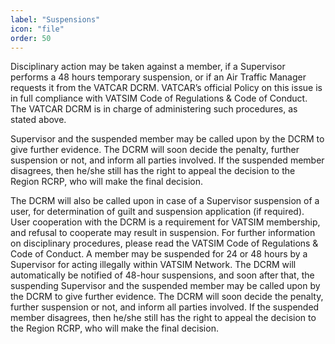 ```yaml
---
label: "Suspensions"
icon: "file"
order: 50
---
```


Disciplinary action may be taken against a member, if a Supervisor performs a 48 hours temporary suspension, or if an Air Traffic Manager requests it from the VATCAR DCRM. VATCAR’s official Policy on this issue is in full compliance with VATSIM Code of Regulations & Code of Conduct. The VATCAR DCRM is in charge of administering such procedures, as stated above.

Supervisor and the suspended member may be called upon by the DCRM to give further evidence. The DCRM will soon decide the penalty, further suspension or not, and inform all parties involved. If the suspended member disagrees, then he/she still has the right to appeal the decision to the Region RCRP, who will make the final decision.

The DCRM will also be called upon in case of a Supervisor suspension of a user, for determination of guilt and suspension application (if required). User cooperation with the DCRM is a requirement for VATSIM membership, and refusal to cooperate may result in suspension. For further information on disciplinary procedures, please read the VATSIM Code of Regulations & Code of Conduct. A member may be suspended for 24 or 48 hours by a Supervisor for acting illegally within VATSIM Network. The DCRM will automatically be notified of 48-hour suspensions, and soon after that, the suspending Supervisor and the suspended member may be called upon by the DCRM to give further evidence. The DCRM will soon decide the penalty, further suspension or not, and inform all parties involved. If the suspended member disagrees, then he/she still has the right to appeal the decision to the Region RCRP, who will make the final decision.